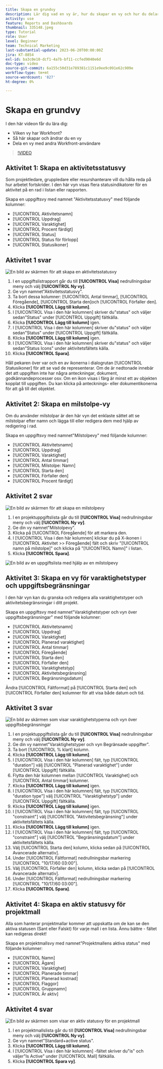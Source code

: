 ```yaml
---
title: Skapa en grundvy
description: Lär dig vad en vy är, hur du skapar en vy och hur du delar en vy med andra användare i Workfront.
activity: use
feature: Reports and Dashboards
thumbnail: 335148.jpeg
type: Tutorial
role: User
level: Beginner
team: Technical Marketing
last-substantial-update: 2023-06-20T00:00:00Z
jira: KT-8854
exl-id: ba3c0e10-dcf1-4a7b-bf11-ccfed9040e6d
doc-type: video
source-git-commit: 6a155c50d31e789381c1151e9ee9c091e62c909e
workflow-type: tm+mt
source-wordcount: '827'
ht-degree: 0%

---
```


# Skapa en grundvy

I den här videon får du lära dig:

* Vilken vy har Workfront?
* Så här skapar och ändrar du en vy
* Dela en vy med andra Workfront-användare

>[!VIDEO](https://video.tv.adobe.com/v/335148/?quality=12&learn=on)

## Aktivitet 1: Skapa en aktivitetsstatusvy

Som projektledare, gruppledare eller resurshanterare vill du hålla reda på hur arbetet fortskrider. I den här vyn visas flera statusindikatorer för en aktivitet på en rad i listan eller rapporten.

Skapa en uppgiftsvy med namnet &quot;Aktivitetsstatusvy&quot; med följande kolumner:

* [!UICONTROL Aktivitetsnamn]
* [!UICONTROL Uppdrag]
* [!UICONTROL Varaktighet]
* [!UICONTROL Procent färdigt]
* [!UICONTROL Status]
* [!UICONTROL Status för förlopp]
* [!UICONTROL Statusikoner]

## Aktivitet 1 svar

![En bild av skärmen för att skapa en aktivitetsstatusvy](assets/view-exercise.png)

1. I en uppgiftslistrapport går du till **[!UICONTROL Visa]** nedrullningsbar meny och välj **[!UICONTROL Ny vy]**.
1. Ge vyn namnet&quot;Aktivitetsstatusvy&quot;.
1. Ta bort dessa kolumner: [!UICONTROL Antal timmar], [!UICONTROL Föregående], [!UICONTROL Starta den]och [!UICONTROL Förfaller den].
1. Klicka **[!UICONTROL Lägg till kolumn]**.
1. I [!UICONTROL Visa i den här kolumnen] skriver du&quot;status&quot; och väljer sedan&quot;Status&quot; under [!UICONTROL Uppgift] fältkälla.
1. Klicka **[!UICONTROL Lägg till kolumn]** igen.
1. I [!UICONTROL Visa i den här kolumnen] skriver du&quot;status&quot; och väljer sedan&quot;Status&quot; under [!UICONTROL Uppgift] fältkälla.
1. Klicka **[!UICONTROL Lägg till kolumn]** igen.
1. I [!UICONTROL Visa i den här kolumnen] skriver du&quot;status&quot; och väljer sedan&quot;Status Icons&quot; under aktivitetsfältets källa.
1. Klicka **[!UICONTROL Spara]**.

Håll pekaren över var och en av ikonerna i dialogrutan [!UICONTROL Statusikoner] för att se vad de representerar. Om de är nedtonade innebär det att uppgiften inte har några anteckningar, dokument, godkännandeprocesser osv. Om en ikon visas i färg är minst ett av objekten kopplat till uppgiften. Du kan klicka på antecknings- eller dokumentikonerna för att gå till det objektet.

## Aktivitet 2: Skapa en milstolpe-vy

Om du använder milstolpar är den här vyn det enklaste sättet att se milstolpar efter namn och lägga till eller redigera dem med hjälp av redigering i rad.

Skapa en uppgiftsvy med namnet&quot;Milstolpevy&quot; med följande kolumner:

* [!UICONTROL Aktivitetsnamn]
* [!UICONTROL Uppdrag]
* [!UICONTROL Varaktighet]
* [!UICONTROL Antal timmar]
* [!UICONTROL Milstolpe: Namn]
* [!UICONTROL Starta den]
* [!UICONTROL Förfaller den]
* [!UICONTROL Procent färdigt]


## Aktivitet 2 svar

![En bild av skärmen för att skapa en milstolpevy](assets/view-milestone-exercise-1.png)

1. I en projektuppgiftslista går du till **[!UICONTROL Visa]** nedrullningsbar meny och välj **[!UICONTROL Ny vy]**.
1. Ge din vy namnet&quot;Milstolpevy&quot;.
1. Klicka på [!UICONTROL Föregående] för att markera den.
1. I [!UICONTROL Visa i den här kolumnen] klickar du på X-ikonen i [!UICONTROL Aktivitet >> Föregående] fält och skriv &quot;[!UICONTROL namn på milstolpe]&quot; och klicka på &quot;[!UICONTROL Namn]&quot; i listan.
1. Klicka **[!UICONTROL Spara]**.

![En bild av en uppgiftslista med hjälp av en milstolpevy](assets/view-milestone-exercise-2.png)

## Aktivitet 3: Skapa en vy för varaktighetstyper och uppgiftsbegränsningar

I den här vyn kan du granska och redigera alla varaktighetstyper och aktivitetsbegränsningar i ditt projekt.

Skapa en uppgiftsvy med namnet&quot;Varaktighetstyper och vyn över uppgiftsbegränsningar&quot; med följande kolumner:

* [!UICONTROL Aktivitetsnamn]
* [!UICONTROL Uppdrag]
* [!UICONTROL Varaktighet]
* [!UICONTROL Planerad varaktighet]
* [!UICONTROL Antal timmar]
* [!UICONTROL Föregående]
* [!UICONTROL Starta den]
* [!UICONTROL Förfaller den]
* [!UICONTROL Varaktighetstyp]
* [!UICONTROL Aktivitetsbegränsning]
* [!UICONTROL Begränsningsdatum]

Ändra [!UICONTROL Fältformat] på [!UICONTROL Starta den] och [!UICONTROL Förfaller den] kolumner för att visa både datum och tid.

## Aktivitet 3 svar

![En bild av skärmen som visar varaktighetstyperna och vyn över uppgiftsbegränsningar](assets/view-activity-3.png)

1. I en projektuppgiftslista går du till **[!UICONTROL Visa]** nedrullningsbar meny och välj **[!UICONTROL Ny vy]**.
1. Ge din vy namnet&quot;Varaktighetstyper och vyn Begränsade uppgifter&quot;.
1. Ta bort [!UICONTROL % klart] kolumn.
1. Klicka **[!UICONTROL Lägg till kolumn]**.
1. I [!UICONTROL Visa i den här kolumnen] fält, typ [!UICONTROL &quot;duration&quot;] välj [!UICONTROL &quot;Planerad varaktighet&quot;] under [!UICONTROL Uppgift] fältkälla.
1. Flytta den här kolumnen mellan [!UICONTROL Varaktighet] och [!UICONTROL Antal timmar] kolumner.
1. Klicka **[!UICONTROL Lägg till kolumn]** igen.
1. I [!UICONTROL Visa i den här kolumnen] fält, typ [!UICONTROL &quot;duration type&quot;] välj [!UICONTROL &quot;Varaktighetstyp&quot;] under [!UICONTROL Uppgift] fältkälla.
1. Klicka **[!UICONTROL Lägg till kolumn]** igen.
1. I [!UICONTROL Visa i den här kolumnen] fält, typ [!UICONTROL &quot;constraint&quot;] välj [!UICONTROL &quot;Aktivitetsbegränsning&quot;] under aktivitetsfältets källa.
1. Klicka **[!UICONTROL Lägg till kolumn]** igen.
1. I [!UICONTROL Visa i den här kolumnen] fält, typ [!UICONTROL &quot;constraint&quot;] välj [!UICONTROL &quot;Begränsningsdatum&quot;] under aktivitetsfältets källa.
1. Välj [!UICONTROL Starta den] kolumn, klicka sedan på [!UICONTROL Avancerade alternativ].
1. Under [!UICONTROL Fältformat] nedrullningsbar markering [!UICONTROL &quot;10/17/60 03:00&quot;].
1. Välj [!UICONTROL Förfaller den] kolumn, klicka sedan på [!UICONTROL Avancerade alternativ].
1. Under [!UICONTROL Fältformat] nedrullningsbar markering [!UICONTROL &quot;10/17/60 03:00&quot;].
1. Klicka **[!UICONTROL Spara]**.

## Aktivitet 4: Skapa en aktiv statusvy för projektmall

Alla som hanterar projektmallar kommer att uppskatta om de kan se den aktiva statusen (Sant eller Falskt) för varje mall i en lista. Ännu bättre - fältet kan redigeras direkt!

Skapa en projektmallsvy med namnet&quot;Projektmallens aktiva status&quot; med följande kolumner:

* [!UICONTROL Namn]
* [!UICONTROL Ägare]
* [!UICONTROL Varaktighet]
* [!UICONTROL Planerade timmar]
* [!UICONTROL Planerad kostnad]
* [!UICONTROL Flaggor]
* [!UICONTROL Gruppnamn]
* [!UICONTROL Är aktiv]


## Aktivitet 4 svar

![En bild av skärmen som visar en aktiv statusvy för en projektmall](assets/view-activity-4.png)

1. I en projektmallslista går du till **[!UICONTROL Visa]** nedrullningsbar meny och välj **[!UICONTROL Ny vy]**.
1. Ge vyn namnet&quot;Standard+active status&quot;.
1. Klicka **[!UICONTROL Lägg till kolumn]**.
1. I [!UICONTROL Visa i den här kolumnen] -fältet skriver du&quot;is&quot; och väljer&quot;Is Active&quot; under [!UICONTROL Mall] fältkälla.
1. Klicka **[!UICONTROL Spara vy]**.
